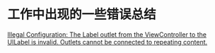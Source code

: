 # 工作中出现的一些错误总结

[Illegal Configuration: The Label outlet from the ViewController to the UILabel is invalid. Outlets cannot be connected to repeating content.](https://www.liuchuo.net/archives/2727)
